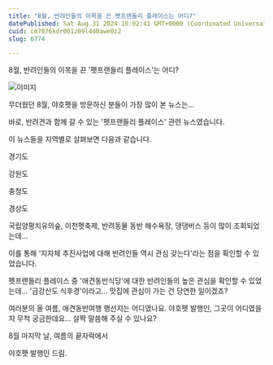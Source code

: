 ```yaml
---
title: "8월, 반려인들의 이목을 끈 펫프랜들리 플레이스는 어디?"
datePublished: Sat Aug 31 2024 10:02:41 GMT+0000 (Coordinated Universal Time)
cuid: cm7076kdr001z09l440awe0z2
slug: 6774

---
```



8월, 반려인들의 이목을 끈 '펫프랜들리 플레이스'는 어디?

![이미지](https://cdn.hashnode.com/res/hashnode/image/upload/v1739261149022/ffc68623-8157-43a8-add6-beda10acebc7.png)

무더웠던 8월, 야호펫을 방문하신 분들이 가장 많이 본 뉴스는...

바로, 반려견과 함께 갈 수 있는 '펫프랜들리 플레이스' 관련 뉴스였습니다.

이 뉴스들을 지역별로 살펴보면 다음과 같습니다.

경기도

강원도

충청도

경상도

국립양평치유의숲, 이천펫축제, 반려동물 동반 해수욕장, 댕댕버스 등이 많이 조회되었는데...

이를 통해 '지자체 추진사업에 대해 반려인들 역시 관심 갖는다'라는 점을 확인할 수 있었습니다.

펫프랜들리 플레이스 중 '애견동반식당'에 대한 반려인들의 높은 관심을 확인할 수 있었는데... '금강산도 식후경'이라고... 맛집에 관심이 가는 건 당연한 일이겠죠?

여러분의 올 여름, 애견동반여행 행선지는 어디였나요. 야호펫 발행인, 그곳이 어디였을지 무척 궁금한데요... 살짝 말씀해 주실 수 있나요?

8월 마지막 날, 여름의 끝자락에서

야호펫 발행인 드림.